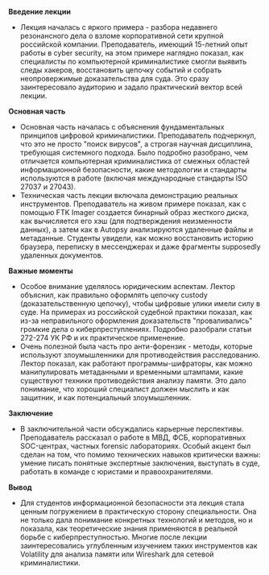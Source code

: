**Введение лекции**

- Лекция началась с яркого примера - разбора недавнего резонансного дела о взломе корпоративной сети крупной российской компании. Преподаватель, имеющий 15-летний опыт работы в cyber security, на этом примере наглядно показал, как специалисты по компьютерной криминалистике смогли выявить следы хакеров, восстановить цепочку событий и собрать неопровержимые доказательства для суда. Это сразу заинтересовало аудиторию и задало практический вектор всей лекции.

**Основная часть**

- Основная часть началась с объяснения фундаментальных принципов цифровой криминалистики. Преподаватель подчеркнул, что это не просто "поиск вирусов", а строгая научная дисциплина, требующая системного подхода. Было подробно разобрано, чем отличается компьютерная криминалистика от смежных областей информационной безопасности, какие методологии и стандарты используются в работе (включая международные стандарты ISO 27037 и 27043).
- Техническая часть лекции включала демонстрацию реальных инструментов. Преподаватель на живом примере показал, как с помощью FTK Imager создается бинарный образ жесткого диска, как вычисляется его хэш (для подтверждения неизменности данных), а затем как в Autopsy анализируются удаленные файлы и метаданные. Студенты увидели, как можно восстановить историю браузера, переписку в мессенджерах и даже фрагменты supposedly удаленных документов.

**Важные моменты**
- Особое внимание уделялось юридическим аспектам. Лектор объяснил, как правильно оформлять цепочку custody (доказательственную цепочку), чтобы цифровые улики имели силу в суде. На примерах из российской судебной практики показал, как из-за неправильного оформления доказательств "проваливались" громкие дела о киберпреступлениях. Подробно разобрали статьи 272-274 УК РФ и их практическое применение.
- Очень полезной была часть про анти-форензик - методы, которые используют злоумышленники для противодействия расследованию. Лектор показал, как работают программы-шифраторы, как можно манипулировать метаданными и временными штампами, какие существуют техники противодействия анализу памяти. Это дало понимание, что хороший специалист должен мыслить и как защитник, и как потенциальный злоумышленник.

**Заключение**

- В заключительной части обсуждались карьерные перспективы. Преподаватель рассказал о работе в МВД, ФСБ, корпоративных SOC-центрах, частных forensic лабораториях. Особый акцент был сделан на том, что помимо технических навыков критически важны: умение писать понятные экспертные заключения, выступать в суде, работать в команде с юристами и правоохранителями.

**Вывод**

- Для студентов информационной безопасности эта лекция стала ценным погружением в практическую сторону специальности. Она не только дала понимание конкретных технологий и методов, но и показала, как теоретические знания применяются в реальной борьбе с киберпреступностью. Многие после лекции заинтересовались углубленным изучением таких инструментов как Volatility для анализа памяти или Wireshark для сетевой криминалистики.
